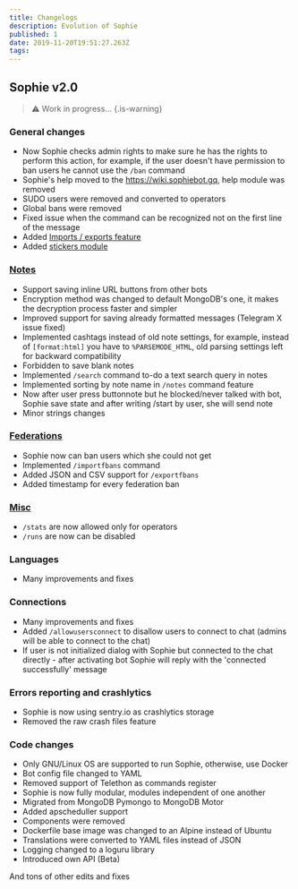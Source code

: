 ```yaml
---
title: Changelogs
description: Evolution of Sophie
published: 1
date: 2019-11-20T19:51:27.263Z
tags: 
---
```


## Sophie v2.0
> :warning: Work in progress...
{.is-warning}

### General changes
- Now Sophie checks admin rights to make sure he has the rights to perform this action, for example, if the user doesn't have permission to ban users he cannot use the `/ban` command
- Sophie's help moved to the https://wiki.sophiebot.gq, help module was removed
- SUDO users were removed and converted to operators
- Global bans were removed
- Fixed issue when the command can be recognized not on the first line of the message
- Added [Imports / exports feature](/imports_exports)
- Added [stickers module](/stickers)

### [Notes](/notes)
- Support saving inline URL buttons from other bots
- Encryption method was changed to default MongoDB's one, it makes the decryption process faster and simpler
- Improved support for saving already formatted messages (Telegram X issue fixed)
- Implemented cashtags instead of old note settings, for example, instead of `[format:html]` you have to `%PARSEMODE_HTML`, old parsing settings left for backward compatibility
- Forbidden to save blank notes
- Implemented `/search` command to-do a text search query in notes
- Implemented sorting by note name in `/notes` command feature
- Now after user press buttonnote but he blocked/never talked with bot, Sophie save state and after writing /start by user, she will send note
- Minor strings changes

### [Federations](/feds)
- Sophie now can ban users which she could not get
- Implemented `/importfbans` command
- Added JSON and CSV support for `/exportfbans`
- Added timestamp for every federation ban

### [Misc](/misc)
- `/stats` are now allowed only for operators
- `/runs` are now can be disabled

### Languages
- Many improvements and fixes

### Connections
- Many improvements and fixes
- Added `/allowusersconnect` to disallow users to connect to chat (admins will be able to connect to the chat)
- If user is not initialized dialog with Sophie but connected to the chat directly - after activating bot Sophie will reply with the 'connected successfully' message

### Errors reporting and crashlytics
- Sophie is now using sentry.io as crashlytics storage
- Removed the raw crash files feature

### Code changes
- Only GNU/Linux OS are supported to run Sophie, otherwise, use Docker
- Bot config file changed to YAML
- Removed support of Telethon as commands register
- Sophie is now fully modular, modules independent of one another
- Migrated from MongoDB Pymongo to MongoDB Motor
- Added apscheduller support
- Components were removed
- Dockerfile base image was changed to an Alpine instead of Ubuntu
- Translations were converted to YAML files instead of JSON
- Logging changed to a loguru library
- Introduced own API (Beta)

And tons of other edits and fixes